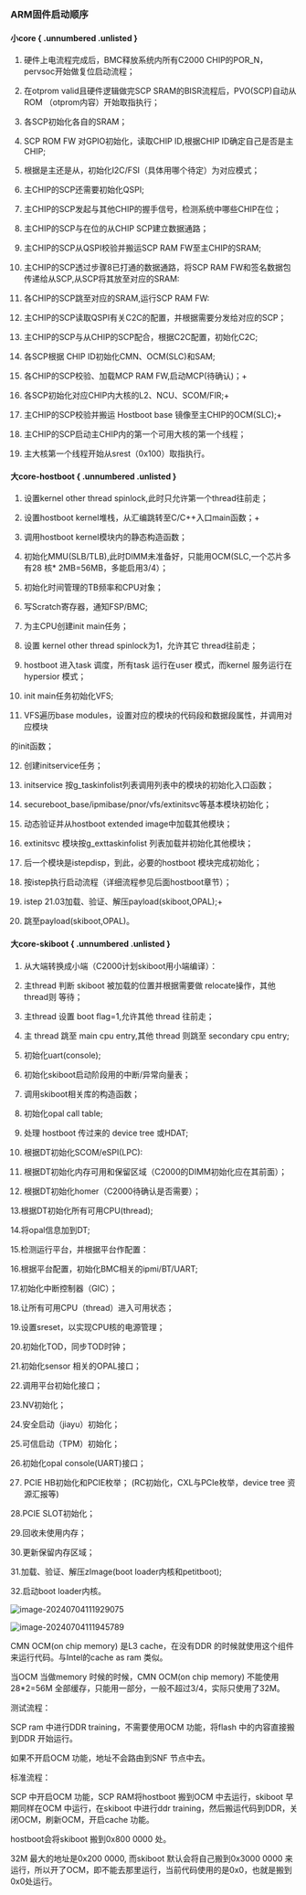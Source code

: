 ### ARM固件启动顺序

#### 小core { .unnumbered .unlisted }

1. 硬件上电流程完成后，BMC释放系统内所有C2000 CHIP的POR_N，pervsoc开始做复位启动流程；

1. 在otprom valid且硬件逻辑做完SCP SRAM的BISR流程后，PVO(SCP)自动从ROM （otprom内容）开始取指执行；

1. 各SCP初始化各自的SRAM；

1. SCP ROM FW 对GPIO初始化，读取CHIP ID,根据CHIP ID确定自己是否是主CHIP;

1. 根据是主还是从，初始化I2C/FSI（具体用哪个待定）为对应模式；

1. 主CHIP的SCP还需要初始化QSPI;

1. 主CHIP的SCP发起与其他CHIP的握手信号，检测系统中哪些CHIP在位；

1. 主CHIP的SCP与在位的从CHIP SCP建立数据通路；

1. 主CHIP的SCP从QSPI校验并搬运SCP RAM FW至主CHIP的SRAM;

1. 主CHIP的SCP透过步骤8已打通的数据通路，将SCP RAM FW和签名数据包传递给从SCP,从SCP将其放至对应的SRAM:

1. 各CHIP的SCP跳至对应的SRAM,运行SCP RAM FW:

1. 主CHIP的SCP读取QSPI有关C2C的配置，并根据需要分发给对应的SCP；

1. 主CHIP的SCP与从CHIP的SCP配合，根据C2C配置，初始化C2C;

1. 各SCP根据 CHIP ID初始化CMN、OCM(SLC)和SAM;

1. 各CHIP的SCP校验、加载MCP RAM FW,启动MCP(待确认)；+

1. 各SCP初始化对应CHIP内大核的L2、NCU、SCOM/FIR;+

1. 主CHIP的SCP校验并搬运 Hostboot base 镜像至主CHIP的OCM(SLC);+

1. 主CHIP的SCP启动主CHIP内的第一个可用大核的第一个线程；

1. 主大核第一个线程开始从srest（0x100）取指执行。

#### 大core-hostboot { .unnumbered .unlisted }

1. 设置kernel other thread spinlock,此时只允许第一个thread往前走；

1. 设置hostboot kernel堆栈，从汇编跳转至C/C++入口main函数；+

1. 调用hostboot kernel模块内的静态构造函数；

1. 初始化MMU(SLB/TLB),此时DIMM未准备好，只能用OCM(SLC,一个芯片多有28 核* 2MB=56MB，多能启用3/4）；

1. 初始化时间管理的TB频率和CPU对象；

1. 写Scratch寄存器，通知FSP/BMC;

1. 为主CPU创建init main任务；

1. 设置 kernel other thread spinlock为1，允许其它 thread往前走；

1. hostboot 进入task 调度，所有task 运行在user 模式，而kernel 服务运行在 hypersior 模式；

1. init main任务初始化VFS;

1. VFS遍历base modules，设置对应的模块的代码段和数据段属性，并调用对应模块

的init函数；

12. 创建initservice任务；

12. initservice 按g_taskinfolist列表调用列表中的模块的初始化入口函数；

12. secureboot_base/ipmibase/pnor/vfs/extinitsvc等基本模块初始化；

12. 动态验证并从hostboot extended image中加载其他模块；

12. extinitsvc 模块按g_exttaskinfolist 列表加载并初始化其他模块；

12. 后一个模块是istepdisp，到此，必要的hostboot 模块完成初始化；

12. 按istep执行启动流程（详细流程参见后面hostboot章节）；

12. istep 21.03加载、验证、解压payload(skiboot,OPAL);+

12. 跳至payload(skiboot,OPAL)。

#### 大core-skiboot { .unnumbered .unlisted }

1. 从大端转换成小端（C2000计划skiboot用小端编译）：

1. 主thread 判断 skiboot 被加载的位置并根据需要做 relocate操作，其他thread则 等待；

1. 主thread 设置 boot flag=1,允许其他 thread 往前走；

1. 主 thread 跳至 main cpu entry,其他 thread 则跳至 secondary cpu entry;

1. 初始化uart(console);

1. 初始化skiboot启动阶段用的中断/异常向量表；

1. 调用skiboot相关库的构造函数；

1. 初始化opal call table;

1. 处理 hostboot 传过来的 device tree 或HDAT;

1. 根据DT初始化SCOM/eSPI(LPC):

1. 根据DT初始化内存可用和保留区域（C2000的DIMM初始化应在其前面）；

1. 根据DT初始化homer（C2000待确认是否需要）；

13.根据DT初始化所有可用CPU(thread);

14.将opal信息加到DT;

15.检测运行平台，并根据平台作配置：

16.根据平台配置，初始化BMC相关的ipmi/BT/UART;

17.初始化中断控制器（GIC）；

18.让所有可用CPU（thread）进入可用状态；

19.设置sreset，以实现CPU核的电源管理；

20.初始化TOD，同步TOD时钟；

21.初始化sensor 相关的OPAL接口；

22.调用平台初始化接口；

23.NV初始化；

24.安全启动（jiayu）初始化；

25.可信启动（TPM）初始化；

26.初始化opal console(UART)接口；

27. PCIE HB初始化和PCIE枚举； (RC初始化，CXL与PCIe枚举，device tree 资源汇报等)

28.PCIE SLOT初始化；

29.回收未使用内存；

30.更新保留内存区域；

31.加载、验证、解压zImage(boot loader内核和petitboot);

32.启动boot loader内核。

![image-20240704111929075](book/pdf/src/01_体系结构/06_固件/images/ARM固件启动顺序/image-20240704111929075.png)

![image-20240704111945789](book/pdf/src/01_体系结构/06_固件/images/ARM固件启动顺序/image-20240704111945789.png)

CMN OCM(on chip memory) 是L3 cache，在没有DDR 的时候就使用这个组件来运行代码。与Intel的cache as ram 类似。

当OCM 当做memory 时候的时候，CMN OCM(on chip memory) 不能使用28*2=56M 全部缓存，只能用一部分，一般不超过3/4，实际只使用了32M。

测试流程：

SCP ram 中进行DDR training，不需要使用OCM 功能，将flash 中的内容直接搬到DDR 开始运行。

如果不开启OCM 功能，地址不会路由到SNF 节点中去。

标准流程：

SCP 中开启OCM 功能，SCP RAM将hostboot 搬到OCM 中去运行，skiboot 早期同样在OCM 中运行，在skiboot 中进行ddr training，然后搬运代码到DDR，关闭OCM，刷新OCM，开启cache 功能。

hostboot会将skiboot 搬到0x800 0000 处。

32M 最大的地址是0x200 0000, 而skiboot 默认会将自己搬到0x3000 0000 来运行，所以开了OCM，即不能去那里运行，当前代码使用的是0x0，也就是搬到0x0处运行。